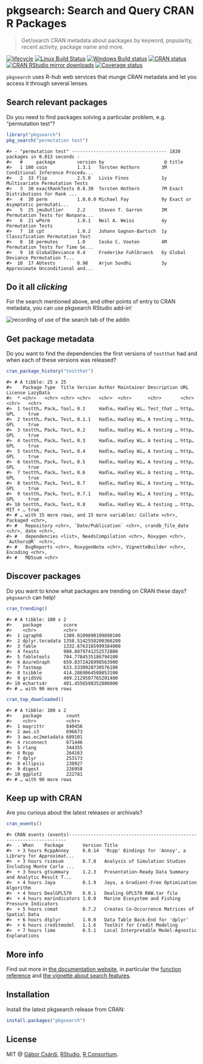 
<!-- README.md is generated from README.Rmd. Please edit that file -->

# pkgsearch: Search and Query CRAN R Packages

> Get/search CRAN metadata about packages by keyword, popularity, recent
> activity, package name and
more.

<!-- badges: start -->

[![lifecycle](https://img.shields.io/badge/lifecycle-maturing-blue.svg)](https://www.tidyverse.org/lifecycle/#maturing)
[![Linux Build
Status](https://travis-ci.org/r-hub/pkgsearch.svg?branch=master)](https://travis-ci.org/r-hub/pkgsearch)
[![Windows Build
status](https://ci.appveyor.com/api/projects/status/github/r-hub/pkgsearch?svg=true)](https://ci.appveyor.com/project/gaborcsardi/pkgsearch)
[![CRAN
status](https://www.r-pkg.org/badges/version/pkgsearch)](https://cran.r-project.org/package=pkgsearch)
[![CRAN RStudio mirror
downloads](https://cranlogs.r-pkg.org/badges/pkgsearch)](https://www.r-pkg.org/pkg/pkgsearch)
[![Coverage
status](https://codecov.io/gh/r-hub/pkgsearch/branch/master/graph/badge.svg)](https://codecov.io/github/r-hub/pkgsearch?branch=master)
<!-- badges: end -->

`pkgsearch` uses R-hub web services that munge CRAN metadata and let you
access it through several lenses.

## Search relevant packages

Do you need to find packages solving a particular problem, e.g.
“permutation test”?

``` r
library("pkgsearch")
pkg_search("permutation test")
```

    #> - "permutation test" ----------------------------------- 1830 packages in 0.013 seconds - 
    #>   #     package        version by                      @ title                           
    #>   1 100 coin           1.3.1   Torsten Hothorn        3M Conditional Inference Procedu...
    #>   2  33 flip           2.5.0   Livio Finos            1y Multivariate Permutation Tests  
    #>   3  30 exactRankTests 0.8.30  Torsten Hothorn        7M Exact Distributions for Rank ...
    #>   4  30 perm           1.0.0.0 Michael Fay            9y Exact or Asymptotic permutati...
    #>   5  25 jmuOutlier     2.2     Steven T. Garren       3M Permutation Tests for Nonpara...
    #>   6  21 wPerm          1.0.1   Neil A. Weiss          4y Permutation Tests               
    #>   7  18 cpt            1.0.2   Johann Gagnon-Bartsch  1y Classification Permutation Test 
    #>   8  18 permutes       1.0     Cesko C. Voeten        4M Permutation Tests for Time Se...
    #>   9  18 GlobalDeviance 0.4     Frederike Fuhlbrueck   6y Global Deviance Permutation T...
    #>  10  17 AUtests        0.98    Arjun Sondhi           3y Approximate Unconditional and...

## Do it all *clicking*

For the search mentioned above, and other points of entry to CRAN
metadata, you can use pkgsearch RStudio add-in\!

![recording of use of the search tab of the
addin](https://r-hub.github.io/pkgsearch/articles/figures/screencast.gif)

## Get package metadata

Do you want to find the dependencies the first versions of `testthat`
had and when each of these versions was released?

``` r
cran_package_history("testthat")
```

    #> # A tibble: 25 x 25
    #>    Package Type  Title Version Author Maintainer Description URL   License LazyData
    #>  * <chr>   <chr> <chr> <chr>   <chr>  <chr>      <chr>       <chr> <chr>   <chr>   
    #>  1 testth… Pack… Tool… 0.1     Hadle… Hadley Wi… Test_that … http… GPL     true    
    #>  2 testth… Pack… Test… 0.1.1   Hadle… Hadley Wi… A testing … http… GPL     true    
    #>  3 testth… Pack… Test… 0.2     Hadle… Hadley Wi… A testing … http… GPL     true    
    #>  4 testth… Pack… Test… 0.3     Hadle… Hadley Wi… A testing … http… GPL     true    
    #>  5 testth… Pack… Test… 0.4     Hadle… Hadley Wi… A testing … http… GPL     true    
    #>  6 testth… Pack… Test… 0.5     Hadle… Hadley Wi… A testing … http… GPL     true    
    #>  7 testth… Pack… Test… 0.6     Hadle… Hadley Wi… A testing … http… GPL     true    
    #>  8 testth… Pack… Test… 0.7     Hadle… Hadley Wi… A testing … http… GPL     true    
    #>  9 testth… Pack… Test… 0.7.1   Hadle… Hadley Wi… A testing … http… GPL     true    
    #> 10 testth… Pack… Test… 0.8     Hadle… Hadley Wi… A testing … http… MIT + … true    
    #> # … with 15 more rows, and 15 more variables: Collate <chr>, Packaged <chr>,
    #> #   Repository <chr>, `Date/Publication` <chr>, crandb_file_date <chr>, date <chr>,
    #> #   dependencies <list>, NeedsCompilation <chr>, Roxygen <chr>, `Authors@R` <chr>,
    #> #   BugReports <chr>, RoxygenNote <chr>, VignetteBuilder <chr>, Encoding <chr>,
    #> #   MD5sum <chr>

## Discover packages

Do you want to know what packages are trending on CRAN these days?
`pkgsearch` can help\!

``` r
cran_trending()
```

    #> # A tibble: 100 x 2
    #>    package        score                
    #>    <chr>          <chr>                
    #>  1 igraph0        1389.0109890109890100
    #>  2 dplyr.teradata 1358.5142558200366200
    #>  3 fable          1332.6763165999384000
    #>  4 feasts         980.8879741252572800 
    #>  5 fabletools     704.7784535186794100 
    #>  6 AzureGraph     659.8372426998563900 
    #>  7 fastmap        633.5330920730576100 
    #>  8 tsibble        414.2869064508053100 
    #>  9 gridSVG        409.2129507765201400 
    #> 10 echarts4r      401.4556598352806000 
    #> # … with 90 more rows

``` r
cran_top_downloaded()
```

    #> # A tibble: 100 x 2
    #>    package         count 
    #>    <chr>           <chr> 
    #>  1 magrittr        840456
    #>  2 aws.s3          696673
    #>  3 aws.ec2metadata 689101
    #>  4 rsconnect       671446
    #>  5 rlang           344355
    #>  6 Rcpp            264163
    #>  7 dplyr           253173
    #>  8 ellipsis        238927
    #>  9 digest          226958
    #> 10 ggplot2         222781
    #> # … with 90 more rows

## Keep up with CRAN

Are you curious about the latest releases or
    archivals?

``` r
cran_events()
```

    #> CRAN events (events)---------------------------------------------------------------------
    #>  . When    Package       Version Title                                                   
    #>  + 3 hours RcppAnnoy     0.0.14  'Rcpp' Bindings for 'Annoy', a Library for Approximat...
    #>  + 3 hours rsimsum       0.7.0   Analysis of Simulation Studies Including Monte Carlo ...
    #>  + 3 hours gtsummary     1.2.3   Presentation-Ready Data Summary and Analytic Result T...
    #>  + 4 hours Jaya          0.1.9   Jaya, a Gradient-Free Optimization Algorithm            
    #>  + 4 hours DealGPL570    0.0.1   Dealing GPL570 RAW.tar file                             
    #>  + 4 hours marindicators 1.0.0   Marine Ecosystem and Fishing Pressure Indicators        
    #>  + 5 hours comat         0.7.2   Creates Co-Occurrence Matrices of Spatial Data          
    #>  + 6 hours dtplyr        1.0.0   Data Table Back-End for 'dplyr'                         
    #>  + 6 hours creditmodel   1.1.6   Toolkit for Credit Modeling                             
    #>  + 7 hours lime          0.5.1   Local Interpretable Model-Agnostic Explanations

## More info

Find out more in [the documentation
website](https://r-hub.github.io/pkgsearch/), in particular the
[function
reference](https://r-hub.github.io/pkgsearch/reference/index.html) and
[the vignette about search
features](https://r-hub.github.io/pkgsearch/articles/search.html).

## Installation

Install the latest pkgsearch release from CRAN:

``` r
install.packages("pkgsearch")
```

## License

MIT @ [Gábor Csárdi](https://github.com/gaborcsardi),
[RStudio](https://github.com/rstudio), [R
Consortium](https://www.r-consortium.org/).
